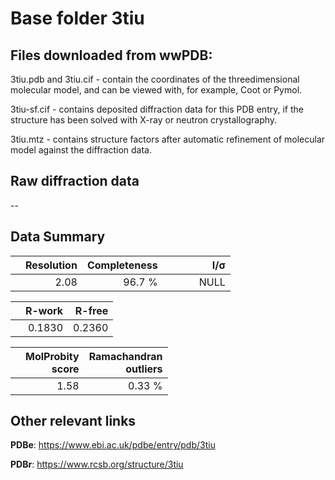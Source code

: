 # Base folder 3tiu

## Files downloaded from wwPDB:

3tiu.pdb and 3tiu.cif - contain the coordinates of the threedimensional molecular model, and can be viewed with, for example, Coot or Pymol.

3tiu-sf.cif - contains deposited diffraction data for this PDB entry, if the structure has been solved with X-ray or neutron crystallography.

3tiu.mtz - contains structure factors after automatic refinement of molecular model against the diffraction data.

## Raw diffraction data

--<br> 

## Data Summary
|   | Resolution | Completeness| I/$\boldsymbol{\sigma}$ |
|---|-------------:|----------------:|--------------:|
|   |2.08|96.7  %|<img width=50/>NULL |

|   | **R-work**| **R-free**   
|---|-------------:|----------------:|           
||0.1830|0.2360|

|   |**MolProbity<br>score**| **Ramachandran<br>outliers** 
|---|-------------:|----------------:|
||1.58|0.33 %|

## Other relevant links 
**PDBe**:  https://www.ebi.ac.uk/pdbe/entry/pdb/3tiu
 
**PDBr**: https://www.rcsb.org/structure/3tiu 

